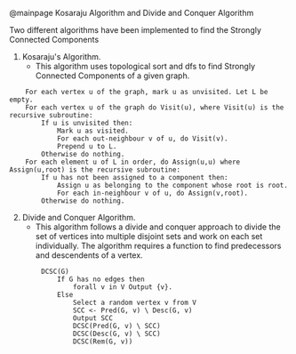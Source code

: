 @mainpage Kosaraju Algorithm and Divide and Conquer Algorithm

Two different algorithms have been implemented to find the Strongly Connected Components

1) Kosaraju's Algorithm.
    - This algorithm uses topological sort and dfs to find Strongly Connected Components of a given graph.

~~~~~~~~~~~~~~~~~~~~~~
    For each vertex u of the graph, mark u as unvisited. Let L be empty.
    For each vertex u of the graph do Visit(u), where Visit(u) is the recursive subroutine:
        If u is unvisited then:
            Mark u as visited.
            For each out-neighbour v of u, do Visit(v).
            Prepend u to L.
        Otherwise do nothing.
    For each element u of L in order, do Assign(u,u) where Assign(u,root) is the recursive subroutine:
        If u has not been assigned to a component then:
            Assign u as belonging to the component whose root is root.
            For each in-neighbour v of u, do Assign(v,root).
        Otherwise do nothing.
~~~~~~~~~~~~~~~~~~~~~~


2) Divide and Conquer Algorithm.
    - This algorithm follows a divide and conquer approach to divide the set of vertices into multiple disjoint sets and work on each set individually. The algorithm requires a function to find predecessors and descendents of a vertex.
        
~~~~~~~~~~~~~~~~~~~~~~
        DCSC(G)
            If G has no edges then
                forall v in V Output {v}.
            Else
                Select a random vertex v from V
                SCC <- Pred(G, v) \ Desc(G, v)
                Output SCC
                DCSC(Pred(G, v) \ SCC)
                DCSC(Desc(G, v) \ SCC)
                DCSC(Rem(G, v))
~~~~~~~~~~~~~~~~~~~~~~